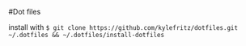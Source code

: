 #Dot files

install with `$ git clone https://github.com/kylefritz/dotfiles.git
~/.dotfiles && ~/.dotfiles/install-dotfiles`

